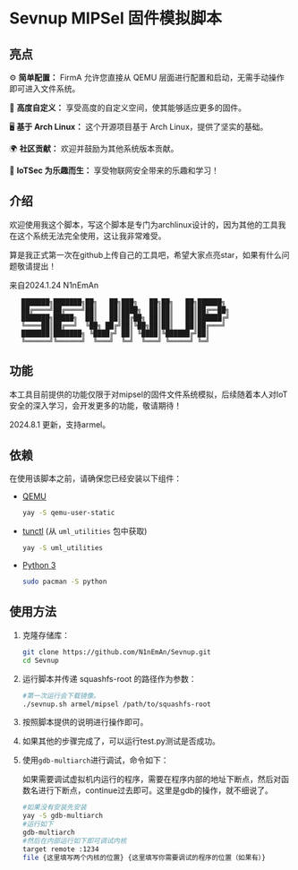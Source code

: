 # Sevnup MIPSel 固件模拟脚本

## 亮点

⚙️ **简单配置：** FirmA 允许您直接从 QEMU 层面进行配置和启动，无需手动操作即可进入文件系统。

🔧 **高度自定义：** 享受高度的自定义空间，使其能够适应更多的固件。

🖥️ **基于 Arch Linux：** 这个开源项目基于 Arch Linux，提供了坚实的基础。

🌍 **社区贡献：** 欢迎并鼓励为其他系统版本贡献。

🎉 **IoTSec 为乐趣而生：** 享受物联网安全带来的乐趣和学习！

## 介绍

欢迎使用我这个脚本，写这个脚本是专门为archlinux设计的，因为其他的工具我在这个系统无法完全使用，这让我非常难受。

算是我正式第一次在github上传自己的工具吧，希望大家点亮star，如果有什么问题敬请提出！

来自2024.1.24 N1nEmAn

```
   ███████╗███████╗██╗   ██╗███╗   ██╗██╗   ██╗██████╗ 
   ██╔════╝██╔════╝██║   ██║████╗  ██║██║   ██║██╔══██╗
   ███████╗█████╗  ██║   ██║██╔██╗ ██║██║   ██║██████╔╝
   ╚════██║██╔══╝  ╚██╗ ██╔╝██║╚██╗██║██║   ██║██╔═══╝ 
   ███████║███████╗ ╚████╔╝ ██║ ╚████║╚██████╔╝██║     
   ╚══════╝╚══════╝  ╚═══╝  ╚═╝  ╚═══╝ ╚═════╝ ╚═╝     
```

## 功能

本工具目前提供的功能仅限于对mipsel的固件文件系统模拟，后续随着本人对IoT安全的深入学习，会开发更多的功能，敬请期待！

2024.8.1 更新，支持armel。

## 依赖

在使用该脚本之前，请确保您已经安装以下组件：

- [QEMU](https://www.qemu.org/)

  ```bash
  yay -S qemu-user-static
  ```

- [tunctl](https://tunctl.sourceforge.net/) (从 `uml_utilities` 包中获取)

  ```bash
  yay -S uml_utilities
  ```

- [Python 3](https://www.python.org/)

  ```bash
  sudo pacman -S python
  ```

## 使用方法

1. 克隆存储库：

   ```bash
   git clone https://github.com/N1nEmAn/Sevnup.git
   cd Sevnup
   ```

2. 运行脚本并传递 squashfs-root 的路径作为参数：

   ```bash
   #第一次运行会下载镜像。
   ./sevnup.sh armel/mipsel /path/to/squashfs-root
   ```

3. 按照脚本提供的说明进行操作即可。


4. 如果其他的步骤完成了，可以运行test.py测试是否成功。

5. 使用`gdb-multiarch`进行调试，命令如下：

   如果需要调试虚拟机内运行的程序，需要在程序内部的地址下断点，然后对函数名进行下断点，continue过去即可。这里是gdb的操作，就不细说了。

   ```sh
   #如果没有安装先安装
   yay -S gdb-multiarch
   #运行如下
   gdb-multiarch
   #然后在内部运行如下即可调试内核
   target remote :1234
   file {这里填写两个内核的位置} {这里填写你需要调试的程序的位置（如果有）}
   ```

   



